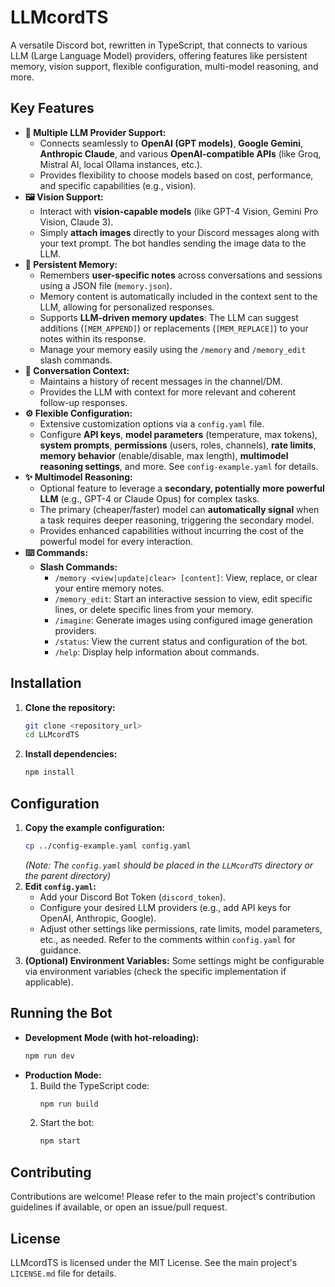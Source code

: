 # LLMcordTS

A versatile Discord bot, rewritten in TypeScript, that connects to various LLM (Large Language Model) providers, offering features like persistent memory, vision support, flexible configuration, multi-model reasoning, and more.

## Key Features

*   **🤖 Multiple LLM Provider Support:**
    *   Connects seamlessly to **OpenAI (GPT models)**, **Google Gemini**, **Anthropic Claude**, and various **OpenAI-compatible APIs** (like Groq, Mistral AI, local Ollama instances, etc.).
    *   Provides flexibility to choose models based on cost, performance, and specific capabilities (e.g., vision).
*   **🖼️ Vision Support:**
    *   Interact with **vision-capable models** (like GPT-4 Vision, Gemini Pro Vision, Claude 3).
    *   Simply **attach images** directly to your Discord messages along with your text prompt. The bot handles sending the image data to the LLM.
*   **🧠 Persistent Memory:**
    *   Remembers **user-specific notes** across conversations and sessions using a JSON file (`memory.json`).
    *   Memory content is automatically included in the context sent to the LLM, allowing for personalized responses.
    *   Supports **LLM-driven memory updates**: The LLM can suggest additions (`[MEM_APPEND]`) or replacements (`[MEM_REPLACE]`) to your notes within its response.
    *   Manage your memory easily using the `/memory` and `/memory_edit` slash commands.
*   **💬 Conversation Context:**
    *   Maintains a history of recent messages in the channel/DM.
    *   Provides the LLM with context for more relevant and coherent follow-up responses.
*   **⚙️ Flexible Configuration:**
    *   Extensive customization options via a `config.yaml` file.
    *   Configure **API keys**, **model parameters** (temperature, max tokens), **system prompts**, **permissions** (users, roles, channels), **rate limits**, **memory behavior** (enable/disable, max length), **multimodel reasoning settings**, and more. See `config-example.yaml` for details.
*   **✨ Multimodel Reasoning:**
    *   Optional feature to leverage a **secondary, potentially more powerful LLM** (e.g., GPT-4 or Claude Opus) for complex tasks.
    *   The primary (cheaper/faster) model can **automatically signal** when a task requires deeper reasoning, triggering the secondary model.
    *   Provides enhanced capabilities without incurring the cost of the powerful model for every interaction.
*   **⌨️ Commands:**
    *   **Slash Commands:**
        *   `/memory <view|update|clear> [content]`: View, replace, or clear your entire memory notes.
        *   `/memory_edit`: Start an interactive session to view, edit specific lines, or delete specific lines from your memory.
        *   `/imagine`: Generate images using configured image generation providers.
        *   `/status`: View the current status and configuration of the bot.
        *   `/help`: Display help information about commands.

## Installation

1.  **Clone the repository:**
    ```bash
    git clone <repository_url>
    cd LLMcordTS
    ```
2.  **Install dependencies:**
    ```bash
    npm install
    ```

## Configuration

1.  **Copy the example configuration:**
    ```bash
    cp ../config-example.yaml config.yaml
    ```
    *(Note: The `config.yaml` should be placed in the `LLMcordTS` directory or the parent directory)*
2.  **Edit `config.yaml`:**
    *   Add your Discord Bot Token (`discord_token`).
    *   Configure your desired LLM providers (e.g., add API keys for OpenAI, Anthropic, Google).
    *   Adjust other settings like permissions, rate limits, model parameters, etc., as needed. Refer to the comments within `config.yaml` for guidance.
3.  **(Optional) Environment Variables:** Some settings might be configurable via environment variables (check the specific implementation if applicable).

## Running the Bot

*   **Development Mode (with hot-reloading):**
    ```bash
    npm run dev
    ```
*   **Production Mode:**
    1.  Build the TypeScript code:
        ```bash
        npm run build
        ```
    2.  Start the bot:
        ```bash
        npm start
        ```

## Contributing

Contributions are welcome! Please refer to the main project's contribution guidelines if available, or open an issue/pull request.

## License

LLMcordTS is licensed under the MIT License. See the main project's `LICENSE.md` file for details.
